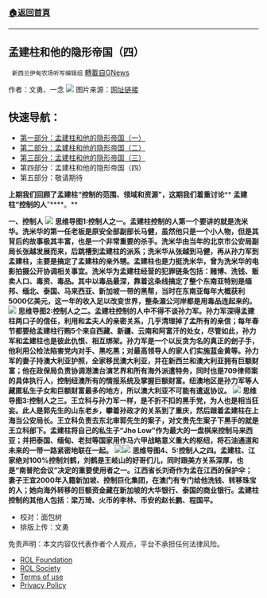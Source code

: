 ###  [:house:返回首頁](https://github.com/ourhimalayas/txt)
---


## 孟建柱和他的隐形帝国（四）
` 新西兰伊甸农场听写编辑组` [轉載自GNews](https://gnews.org/zh-hans/1895042/)

作者：文勇、一念
![](https://assets.gnews.org/wp-content/uploads/2022/01/image-1158.png)
图片来源：[网址链接](https://i.epochtimes.com/assets/uploads/2021/05/id12969016-1ed618398a79edf038e2ebe94caecab3-450x300.jpg)

## 快速导航：

- [第一部分：孟建柱和他的隐形帝国（一）](https://gnews.org/zh-hans/1846904/)
- [第二部分：孟建柱和他的隐形帝国（二）](https://gnews.org/zh-hans/1862506/)
- [第三部分：孟建柱和他的隐形帝国（三）](https://gnews.org/zh-hans/1885307/)
- 第四部分：孟建柱和他的隐形帝国（四）
- 第五部分：敬请期待


**上期我们回顾了孟建柱“控制的范围、领域和资源”，这期我们着重讨论**** ****孟建柱“控制的人****”****。**

**一、控制人**
![](https://assets.gnews.org/wp-content/uploads/2022/01/image-1805.png)
**思维导图1:控制人之一。孟建柱控制的人第一个要讲的就是洗米华。洗米华的第一任老板是原安全部副部长马健，虽然他只是一个小人物，但是其背后的故事极其丰富，也是一个非常重要的杀手。洗米华由当年的北京市公安局副局长张越发展而来，后跳槽到孟建柱的派系；洗米华从张越到马健，再从孙力军到孟建柱，主要是搞定了孟建柱的亲外甥。孟建柱也是力挺洗米华，曾为洗米华的电影拍摄公开协调相关事宜。洗米华为孟建柱经营的犯罪链条包括：赌博、洗钱、贩卖人口、毒资、毒品。其中以毒品最深，靠着这条线搞定了整个东南亚特别是缅邦、缅北、泰国、马来西亚、新加坡一带的黑帮，当时在东南亚每年大概获利5000亿美元，这一年的收入足以改变世界，整条湄公河岸都是用毒品连起来的。**
![](https://assets.gnews.org/wp-content/uploads/2022/01/image-1806.png)
**思维导图2:控制人之二。孟建柱控制的人中不得不谈孙力军。孙力军深得孟建柱两口子的信任，利用和孟夫人的亲密关系，几乎清理掉了孟所有的亲信；每年春节都要给孟建柱行贿5个来自西藏、新疆、云南和阿富汗的处女，尽管如此，孙力军和孟建柱也是彼此仇恨、相互绑架。孙力军是一个以反贪为名的真正的刽子手，他利用公检法陷害党内对手、黑吃黑；对最高领导人的家人们实施蓝金黄等。孙力军的妻子持澳大利亚护照，全家移民澳大利亚，并在新西兰和澳大利亚拥有巨额财富；他在政保局负责协调港澳台演艺界和所有海外派遣特务，同时也是709律师案的具体执行人，控制纽澳所有的情报系统及掌握巨额财富。纽澳地区是孙力军等人藏匿私生子女和巨额财富最多的地方，所以澳大利亚不可能有遣返协议。**
![](https://assets.gnews.org/wp-content/uploads/2022/01/image-1807.png)
**思维导图3:控制人之三。王立科与孙力军一样，是不折不扣的黑手党，为人也是相当狂妄。此人是郭先生的山东老乡，攀着孙政才的关系到了重庆，然后跟着孟建柱在上海当公安局长。王立科负责去东北审郭先生的案子，对文贵先生案子下黑手的就是王立科部下。孟建柱将自己的私生子“Jho Low”作为最大的一盘棋来控制马来西亚；并把泰国、缅甸、老挝等国家用作马六甲战略意义重大的枢纽，将石油通道和未来的一带一路紧密地联在一起。**
![](https://assets.gnews.org/wp-content/uploads/2022/01/image-1808.png)![](https://assets.gnews.org/wp-content/uploads/2022/01/image-1809.png)
**思维导图4、5:控制人之四。孟建柱、江家绝对100%控制刘鹤，刘鹤是王岐山的好哥们儿，同时跟美方关系深厚，也是“南普陀会议”决定的重要使用者之一。江西省长刘奇作为孟在江西的保护伞；妻子王宜2000年入籍新加坡、控制巨化集团，在澳门有专门给他洗钱、转移珠宝的人；她向海外转移的巨额资金藏在新加坡的大华银行、泰国的商业银行。孟建柱控制的其他人包括：梁万琦、火币的李林、币安的赵长鹏、程国平。**

- 校对：面包树
- 排版上传：文勇




 

免责声明：本文内容仅代表作者个人观点，平台不承担任何法律风险。

- [ROL Foundation](https://rolfoundation.org/)
- [ROL Society](https://rolsociety.org/)
- [Terms of use](https://gnews.org/terms-of-use-3/)
- [Privacy Policy](https://gnews.org/privacy-policy/)
